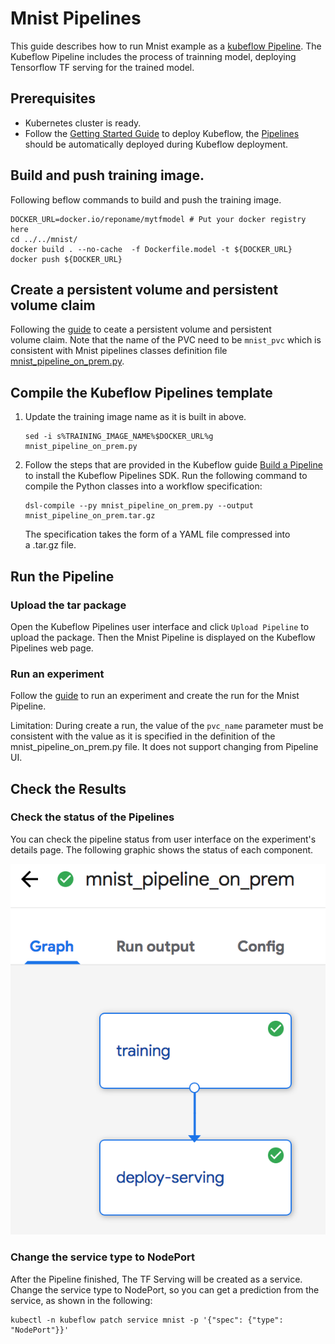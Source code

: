 
# Mnist Pipelines

This guide describes how to run Mnist example as a [kubeflow Pipeline](https://www.kubeflow.org/docs/pipelines/pipelines-overview/). The Kubeflow Pipeline includes the process of trainning model, deploying Tensorflow TF serving for the trained model. 

## Prerequisites

- Kubernetes cluster is ready.
- Follow the [Getting Started Guide](https://www.kubeflow.org/docs/started/getting-started/) to deploy Kubeflow, the [Pipelines](https://www.kubeflow.org/docs/pipelines/pipelines-overview/) should be automatically deployed during Kubeflow deployment.

## Build and push training image.

Following beflow commands to build and push the training image.

```
DOCKER_URL=docker.io/reponame/mytfmodel # Put your docker registry here
cd ../../mnist/
docker build . --no-cache  -f Dockerfile.model -t ${DOCKER_URL}
docker push ${DOCKER_URL}
```

## Create a persistent volume and persistent volume claim

Following the [guide](https://kubernetes.io/docs/concepts/storage/persistent-volumes/) to ceate a persistent volume and persistent volume claim. Note that the name of the PVC need to be `mnist_pvc` which is consistent with Mnist pipelines classes definition file [mnist_pipeline_on_prem.py](mnist_pipeline_on_prem.py).

## Compile the Kubeflow Pipelines template

1. Update the training image name as it is built in above.

    ```
    sed -i s%TRAINING_IMAGE_NAME%$DOCKER_URL%g mnist_pipeline_on_prem.py
    ```

2. Follow the steps that are provided in the Kubeflow guide [Build a Pipeline](https://www.kubeflow.org/docs/pipelines/build-pipeline/) to install the Kubeflow Pipelines SDK. Run the following command to compile the Python classes into a workflow specification:

    ```
    dsl-compile --py mnist_pipeline_on_prem.py --output mnist_pipeline_on_prem.tar.gz
    ```

    The specification takes the form of a YAML file compressed into a .tar.gz file.

## Run the Pipeline

### Upload the tar package

Open the Kubeflow Pipelines user interface and click `Upload Pipeline` to upload the package. Then the Mnist Pipeline is displayed on the Kubeflow Pipelines web page.

### Run an experiment

Follow the [guide](https://www.kubeflow.org/docs/pipelines/pipelines-quickstart/) to run an experiment and create the run for the Mnist Pipeline.

Limitation: During create a run, the value of the `pvc_name` parameter must be consistent with the value as it is specified in the definition of the mnist_pipeline_on_prem.py file. It does not support changing from Pipeline UI.

## Check the Results

### Check the status of the Pipelines

You can check the pipeline status from user interface on the experiment's details page. The following graphic shows the status of each component. 

![Pipeline](mnist_pipeline.png "Mnist Pipeline")

### Change the service type to NodePort

After the Pipeline finished, The TF Serving will be created as a service. Change the service type to NodePort, so you can get a prediction from the service, as shown in the following:
```
kubectl -n kubeflow patch service mnist -p '{"spec": {"type": "NodePort"}}'
```
